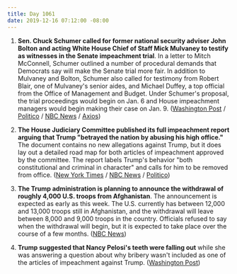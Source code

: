 ```yaml
---
title: Day 1061
date: 2019-12-16 07:12:00 -08:00
---
```


1. **Sen. Chuck Schumer called for former national security adviser John Bolton and acting White House Chief of Staff Mick Mulvaney to testify as witnesses in the Senate impeachment trial**. In a letter to Mitch McConnell, Schumer outlined a number of procedural demands that Democrats say will make the Senate trial more fair. In addition to Mulvaney and Bolton, Schumer also called for testimony from Robert Blair, one of Mulvaney's senior aides, and Michael Duffey, a top official from the Office of Management and Budget. Under Schumer's proposal, the trial proceedings would begin on Jan. 6 and House impeachment managers would begin making their case on Jan. 9. ([Washington Post](https://www.washingtonpost.com/politics/senate-gop-defends-trump-despite-oath-to-be-impartial-impeachment-jurors/2019/12/15/1dd9ed8a-1f49-11ea-86f3-3b5019d451db_story.html) / [Politico](https://www.politico.com/news/2019/12/15/schumer-mulvaney-bolton-mcconnell-085896) / [NBC News](https://www.nbcnews.com/politics/trump-impeachment-inquiry/schumer-proposes-bolton-mulvaney-testify-senate-impeachment-trial-n1102501) / [Axios](https://www.axios.com/chuck-schumer-senate-impeachment-trial-mcconnell-4c19166d-9044-4b21-ba6b-05ef7bb7e90c.html))

2. **The House Judiciary Committee published its full impeachment report arguing that Trump "betrayed the nation by abusing his high office."** The document contains no new allegations against Trump, but it does lay out a detailed road map for both articles of impeachment approved by the committee. The report labels Trump's behavior "both constitutional and criminal in character" and calls for him to be removed from office. ([New York Times](https://www.nytimes.com/2019/12/16/us/politics/judiciary-committee-impeachment.html) / [NBC News](https://www.nbcnews.com/politics/trump-impeachment-inquiry/house-judiciary-committee-publishes-full-impeachment-report-n1102531) / [Politico](https://www.politico.com/news/2019/12/16/judiciary-committee-impeachment-report-trump-committed-multiple-federal-crimes-086096))

3. **The Trump administration is planning to announce the withdrawal of roughly 4,000 U.S. troops from Afghanistan**. The announcement is expected as early as this week. The U.S. currently has between 12,000 and 13,000 troops still in Afghanistan, and the withdrawal will leave between 8,000 and 9,000 troops in the country. Officials refused to say when the withdrawal will begin, but it is expected to take place over the course of a few months. ([NBC News](https://www.nbcnews.com/news/world/trump-admin-intends-announce-withdrawal-more-4-000-troops-afghanistan-n1102201))

4. **Trump suggested that Nancy Pelosi's teeth were falling out** while she was answering a question about why bribery wasn't included as one of the articles of impeachment against Trump. ([Washington Post](https://www.washingtonpost.com/politics/trumps-goes-after-pelosis-teeth-as-the-house-gears-up-for-impeachment-vote/2019/12/15/51aacf46-1f8d-11ea-a153-dce4b94e4249_story.html))